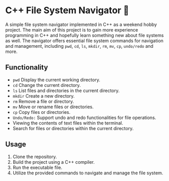 # C++ File System Navigator 📂

A simple file system navigator implemented in C++ as a weekend hobby project. The main aim of this project is to gain more experience programming in C++ and hopefully learn something new about file systems as well. The navigator offers essential file system commands for navigation and management, including `pwd`, `cd`, `ls`, `mkdir`, `rm`, `mv`, `cp`, `undo/redo` and more.

## Functionality
- `pwd` Display the current working directory.
- `cd` Change the current directory.
- `ls` List files and directories in the current directory.
- `mkdir` Create a new directory.
- `rm` Remove a file or directory.
- `mv` Move or rename files or directories.
- `cp` Copy files or directories.
- `Undo/Redo:` Support undo and redo functionalities for file operations.
- Viewing the contents of text files within the terminal.
- Search for files or directories within the current directory.

## Usage
1. Clone the repository.
2. Build the project using a C++ compiler.
3. Run the executable file.
4. Utilize the provided commands to navigate and manage the file system.
